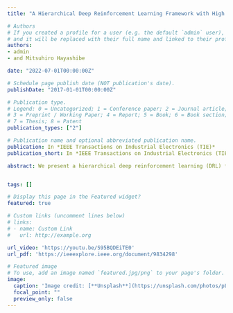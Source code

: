 ```yaml
---
title: "A Hierarchical Deep Reinforcement Learning Framework with High Efficiency and Generalization for Fast and Safe Navigation"

# Authors
# If you created a profile for a user (e.g. the default `admin` user), write the username (folder name) here 
# and it will be replaced with their full name and linked to their profile.
authors:
- admin
- and Mitsuhiro Hayashibe

date: "2022-07-01T00:00:00Z"

# Schedule page publish date (NOT publication's date).
publishDate: "2017-01-01T00:00:00Z"

# Publication type.
# Legend: 0 = Uncategorized; 1 = Conference paper; 2 = Journal article;
# 3 = Preprint / Working Paper; 4 = Report; 5 = Book; 6 = Book section;
# 7 = Thesis; 8 = Patent
publication_types: ["2"]

# Publication name and optional abbreviated publication name.
publication: In *IEEE Transactions on Industrial Electronics (TIE)*
publication_short: In *IEEE Transactions on Industrial Electronics (TIE)*

abstract: We present a hierarchical deep reinforcement learning (DRL) framework with prominent sampling efficiency and sim-to-real transfer ability for fast and safe navigation, the low-level DRL policy enables the robot to move towards the target position and keep a safe distance to obstacles simultaneously; the high-level DRL policy is supplemented to further enhance the navigation safety. We select a waypoint located on the path from the robot to the ultimate goal as the sub-goal to reduce the state space and avoid sparse reward. Moreover, the path is generated based on either a local or a global map, which can significantly improve the sampling efficiency, safety, and generalization ability of the proposed DRL framework. Additionally, a target-directed representation for the action space can be derived based on the sub-goal to improve the motion efficiency and reduce the action space. In order to demonstrate the eminent sampling efficiency, motion performance, obstacle avoidance, and generalization ability of the proposed framework, we implement sufficient comparisons with the non-learning navigation methods and DRL-based baselines,


tags: []

# Display this page in the Featured widget?
featured: true

# Custom links (uncomment lines below)
# links:
# - name: Custom Link
#   url: http://example.org

url_video: 'https://youtu.be/S95BQDEiTE0'
url_pdf: 'https://ieeexplore.ieee.org/document/9834298'

# Featured image
# To use, add an image named `featured.jpg/png` to your page's folder. 
image:
  caption: 'Image credit: [**Unsplash**](https://unsplash.com/photos/pLCdAaMFLTE)'
  focal_point: ""
  preview_only: false
---
```




